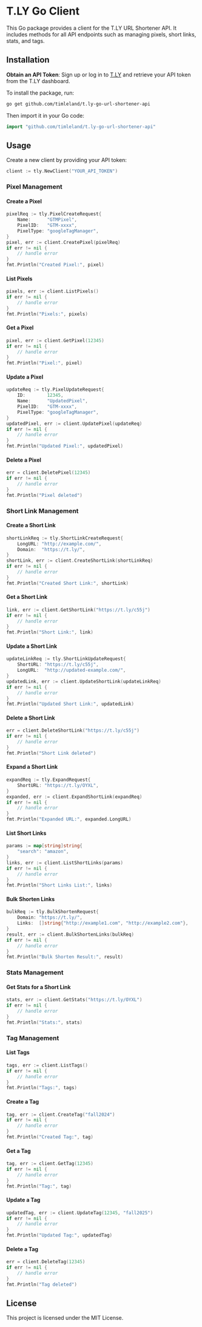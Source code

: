 # T.LY Go Client

This Go package provides a client for the T.LY URL Shortener API. It includes methods for all API endpoints such as managing pixels, short links, stats, and tags.

## Installation

**Obtain an API Token**: Sign up or log in to [T.LY](https://t.ly/settings#/api) and retrieve your API token from the T.LY dashboard.

To install the package, run:

```bash
go get github.com/timleland/t.ly-go-url-shortener-api
```

Then import it in your Go code:

```go
import "github.com/timleland/t.ly-go-url-shortener-api"
```

## Usage

Create a new client by providing your API token:

```go
client := tly.NewClient("YOUR_API_TOKEN")
```

### Pixel Management

#### Create a Pixel

```go
pixelReq := tly.PixelCreateRequest{
    Name:      "GTMPixel",
    PixelID:   "GTM-xxxx",
    PixelType: "googleTagManager",
}
pixel, err := client.CreatePixel(pixelReq)
if err != nil {
    // handle error
}
fmt.Println("Created Pixel:", pixel)
```

#### List Pixels

```go
pixels, err := client.ListPixels()
if err != nil {
    // handle error
}
fmt.Println("Pixels:", pixels)
```

#### Get a Pixel

```go
pixel, err := client.GetPixel(12345)
if err != nil {
    // handle error
}
fmt.Println("Pixel:", pixel)
```

#### Update a Pixel

```go
updateReq := tly.PixelUpdateRequest{
    ID:        12345,
    Name:      "UpdatedPixel",
    PixelID:   "GTM-xxxx",
    PixelType: "googleTagManager",
}
updatedPixel, err := client.UpdatePixel(updateReq)
if err != nil {
    // handle error
}
fmt.Println("Updated Pixel:", updatedPixel)
```

#### Delete a Pixel

```go
err = client.DeletePixel(12345)
if err != nil {
    // handle error
}
fmt.Println("Pixel deleted")
```

### Short Link Management

#### Create a Short Link

```go
shortLinkReq := tly.ShortLinkCreateRequest{
    LongURL: "http://example.com/",
    Domain:  "https://t.ly/",
}
shortLink, err := client.CreateShortLink(shortLinkReq)
if err != nil {
    // handle error
}
fmt.Println("Created Short Link:", shortLink)
```

#### Get a Short Link

```go
link, err := client.GetShortLink("https://t.ly/c55j")
if err != nil {
    // handle error
}
fmt.Println("Short Link:", link)
```

#### Update a Short Link

```go
updateLinkReq := tly.ShortLinkUpdateRequest{
    ShortURL: "https://t.ly/c55j",
    LongURL:  "http://updated-example.com/",
}
updatedLink, err := client.UpdateShortLink(updateLinkReq)
if err != nil {
    // handle error
}
fmt.Println("Updated Short Link:", updatedLink)
```

#### Delete a Short Link

```go
err = client.DeleteShortLink("https://t.ly/c55j")
if err != nil {
    // handle error
}
fmt.Println("Short Link deleted")
```

#### Expand a Short Link

```go
expandReq := tly.ExpandRequest{
    ShortURL: "https://t.ly/OYXL",
}
expanded, err := client.ExpandShortLink(expandReq)
if err != nil {
    // handle error
}
fmt.Println("Expanded URL:", expanded.LongURL)
```

#### List Short Links

```go
params := map[string]string{
    "search": "amazon",
}
links, err := client.ListShortLinks(params)
if err != nil {
    // handle error
}
fmt.Println("Short Links List:", links)
```

#### Bulk Shorten Links

```go
bulkReq := tly.BulkShortenRequest{
    Domain: "https://t.ly/",
    Links:  []string{"http://example1.com", "http://example2.com"},
}
result, err := client.BulkShortenLinks(bulkReq)
if err != nil {
    // handle error
}
fmt.Println("Bulk Shorten Result:", result)
```

### Stats Management

#### Get Stats for a Short Link

```go
stats, err := client.GetStats("https://t.ly/OYXL")
if err != nil {
    // handle error
}
fmt.Println("Stats:", stats)
```

### Tag Management

#### List Tags

```go
tags, err := client.ListTags()
if err != nil {
    // handle error
}
fmt.Println("Tags:", tags)
```

#### Create a Tag

```go
tag, err := client.CreateTag("fall2024")
if err != nil {
    // handle error
}
fmt.Println("Created Tag:", tag)
```

#### Get a Tag

```go
tag, err := client.GetTag(12345)
if err != nil {
    // handle error
}
fmt.Println("Tag:", tag)
```

#### Update a Tag

```go
updatedTag, err := client.UpdateTag(12345, "fall2025")
if err != nil {
    // handle error
}
fmt.Println("Updated Tag:", updatedTag)
```

#### Delete a Tag

```go
err = client.DeleteTag(12345)
if err != nil {
    // handle error
}
fmt.Println("Tag deleted")
```

## License

This project is licensed under the MIT License.
